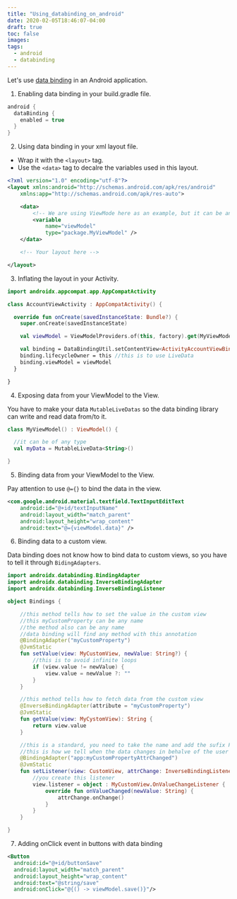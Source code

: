 ```yaml
---
title: "Using_databinding_on_android"
date: 2020-02-05T18:46:07-04:00
draft: true
toc: false
images:
tags: 
  - android
  - databinding
---
```


Let's use [data binding](https://developer.android.com/topic/libraries/data-binding?hl=pt-br) in an Android application.

1. Enabling data binding in your build.gradle file.

````groovy
android {
  dataBinding {
    enabled = true
  }
}
````

2. Using data binding in your xml layout file.

- Wrap it with the ``<layout>`` tag.
- Use the ``<data>`` tag to decalre the variables used in this layout.

````xml
<?xml version="1.0" encoding="utf-8"?>
<layout xmlns:android="http://schemas.android.com/apk/res/android"
    xmlns:app="http://schemas.android.com/apk/res-auto">

    <data>
        <!-- We are using ViewMode here as an example, but it can be any data type -->
        <variable
            name="viewModel"
            type="package.MyViewModel" />
    </data>

    <!-- Your layout here -->

</layout>
````

3. Inflating the layout in your Activity.

````kotlin
import androidx.appcompat.app.AppCompatActivity

class AccountViewActivity : AppCompatActivity() { 

  override fun onCreate(savedInstanceState: Bundle?) {
    super.onCreate(savedInstanceState)

    val viewModel = ViewModelProviders.of(this, factory).get(MyViewModel::class.java)

    val binding = DataBindingUtil.setContentView<ActivityAccountViewBinding>(this,R.layout.my_view)
    binding.lifecycleOwner = this //this is to use LiveData
    binding.viewModel = viewModel
  }

}
````

4. Exposing data from your ViewModel to the View.

You have to make your data ``MutableLiveDatas`` so the data binding library can write and read data from/to it.

````kotlin
class MyViewModel() : ViewModel() {

  //it can be of any type
  val myData = MutableLiveData<String>()

}
````

5. Binding data from your ViewModel to the View.

Pay attention to use ``@={}`` to bind the data in the view.

````xml
<com.google.android.material.textfield.TextInputEditText
    android:id="@+id/textInputName"
    android:layout_width="match_parent"
    android:layout_height="wrap_content"
    android:text="@={viewModel.data}" />
````

6. Binding data to a custom view.

Data binding does not know how to bind data to custom views, so you have to tell it through ``BidingAdapters``.

````kotlin
import androidx.databinding.BindingAdapter
import androidx.databinding.InverseBindingAdapter
import androidx.databinding.InverseBindingListener

object Bindings {

    //this method tells how to set the value in the custom view
    //this myCustomProperty can be any name
    //the method also can be any name
    //data binding will find any method with this annotation
    @BindingAdapter("myCustomProperty")
    @JvmStatic
    fun setValue(view: MyCustomView, newValue: String?) {
        //this is to avoid infinite loops
        if (view.value != newValue) {
            view.value = newValue ?: ""
        }
    }

    //this method tells how to fetch data from the custom view
    @InverseBindingAdapter(attribute = "myCustomProperty")
    @JvmStatic
    fun getValue(view: MyCystomView): String {
        return view.value
    }

    //this is a standard, you need to take the name and add the sufix PropertyAttrChanged
    //this is how we tell when the data changes in behalve of the user
    @BindingAdapter("app:myCustomPropertyAttrChanged")
    @JvmStatic
    fun setListener(view: CustomView, attrChange: InverseBindingListener) {
        //you create this listener
        view.listener = object : MyCustomView.OnValueChangeListener {
            override fun onValueChanged(newValue: String) {
                attrChange.onChange()
            }
        }
    }

}
````

7. Adding onClick event in buttons with data binding

````xml
<Button
  android:id="@+id/buttonSave"
  android:layout_width="match_parent"
  android:layout_height="wrap_content"
  android:text="@string/save"
  android:onClick="@{() -> viewModel.save()}"/>
````